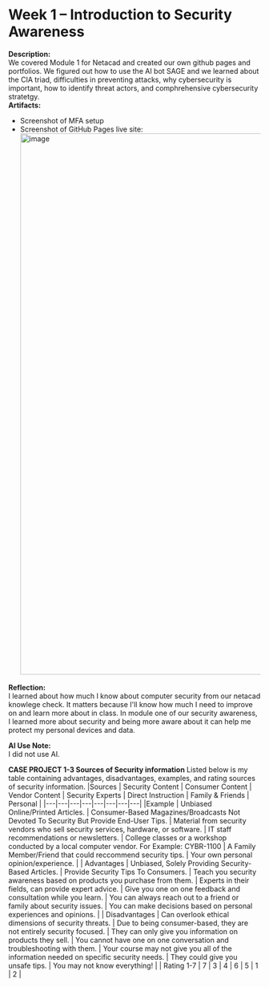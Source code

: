  
# Week 1 – Introduction to Security Awareness
 
**Description:**   
 We covered Module 1 for Netacad and created our own github pages and portfolios. We figured out how to use the AI bot SAGE and we learned about the CIA triad, difficulties in preventing attacks, why cybersecurity is important, how to identify threat actors, and comphrehensive cybersecurity stratetgy.   
**Artifacts:**  
- Screenshot of MFA setup  
- Screenshot of GitHub Pages live site: <img width="1920" height="1080" alt="image" src="https://github.com/user-attachments/assets/b743309a-0285-4e5e-8757-df9e47f74b0b" />

 
**Reflection:**    
 I learned about how much I know about computer security from our netacad knowlege check. It matters because I'll know how much I need to improve on and learn more about in class. In module one of our security awareness, I learned more about security and being more aware about it can help me protect my personal devices and data.

**AI Use Note:**  
I did not use AI.

**CASE PROJECT 1-3 Sources of Security information**
Listed below is my table containing advantages, disadvantages, examples, and rating sources of security information.
|Sources | Security Content  | Consumer Content  | Vendor Content  | Security Experts  | Direct Instruction  | Family & Friends  | Personal  |
|---|---|---|---|---|---|---|---|
|Example | Unbiased Online/Printed Articles. | Consumer-Based Magazines/Broadcasts Not Devoted To Security But Provide End-User Tips. | Material from security vendors who sell security services, hardware, or software. | IT staff recommendations or newsletters. | College classes or a workshop conducted by a local computer vendor. For Example: CYBR-1100  | A Family Member/Friend that could reccommend security tips.  | Your own personal opinion/experience.  |
| Advantages | Unbiased, Solely Providing Security-Based Articles.  | Provide Security Tips To Consumers.  | Teach you security awareness based on products you purchase from them.  | Experts in their fields, can provide expert advice.  | Give you one on one feedback and consultation while you learn.  | You can always reach out to a friend or family about security issues.  | You can make decisions based on personal experiences and opinions. |
| Disadvantages  | Can overlook ethical dimensions of security threats.  | Due to being consumer-based, they are not entirely security focused.  | They can only give you information on products they sell.  | You cannot have one on one conversation and troubleshooting with them.  | Your course may not give you all of the information needed on specific security needs. | They could give you unsafe tips.  | You may not know everything!  |
| Rating 1-7  | 7  | 3  | 4  | 6  | 5  | 1  | 2  |
